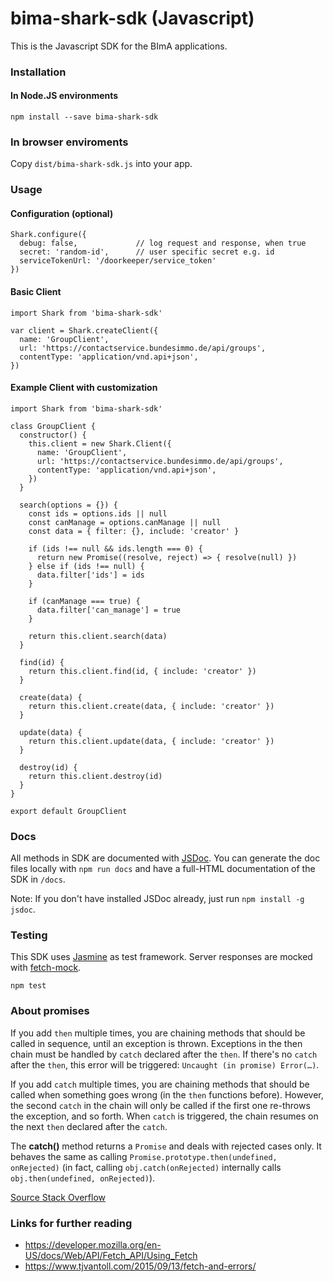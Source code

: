 # bima-shark-sdk (Javascript)

This is the Javascript SDK for the BImA applications.


### Installation

#### In Node.JS environments

```
npm install --save bima-shark-sdk
```

### In browser enviroments

Copy ` dist/bima-shark-sdk.js ` into your app.


### Usage

#### Configuration (optional)

```
Shark.configure({
  debug: false,             // log request and response, when true
  secret: 'random-id',      // user specific secret e.g. id
  serviceTokenUrl: '/doorkeeper/service_token'
})
```

#### Basic Client

```
import Shark from 'bima-shark-sdk'

var client = Shark.createClient({
  name: 'GroupClient',
  url: 'https://contactservice.bundesimmo.de/api/groups',
  contentType: 'application/vnd.api+json',
})
```


#### Example Client with customization

```
import Shark from 'bima-shark-sdk'

class GroupClient {
  constructor() {
    this.client = new Shark.Client({
      name: 'GroupClient',
      url: 'https://contactservice.bundesimmo.de/api/groups',
      contentType: 'application/vnd.api+json',
    })
  }

  search(options = {}) {
    const ids = options.ids || null
    const canManage = options.canManage || null
    const data = { filter: {}, include: 'creator' }

    if (ids !== null && ids.length === 0) {
      return new Promise((resolve, reject) => { resolve(null) })
    } else if (ids !== null) {
      data.filter['ids'] = ids
    }

    if (canManage === true) {
      data.filter['can_manage'] = true
    }

    return this.client.search(data)
  }

  find(id) {
    return this.client.find(id, { include: 'creator' })
  }

  create(data) {
    return this.client.create(data, { include: 'creator' })
  }

  update(data) {
    return this.client.update(data, { include: 'creator' })
  }

  destroy(id) {
    return this.client.destroy(id)
  }
}

export default GroupClient
```


### Docs

All methods in SDK are documented with [JSDoc](http://usejsdoc.org/).
You can generate the doc files locally with ` npm run docs ` and have a full-HTML documentation of the SDK in ` /docs `.

Note: If you don't have installed JSDoc already, just run ` npm install -g jsdoc `.


### Testing

This SDK uses [Jasmine](https://jasmine.github.io/) as test framework. Server responses are mocked with [fetch-mock](http://www.wheresrhys.co.uk/fetch-mock/).

```
npm test
```


### About promises

If you add `then` multiple times, you are chaining methods that should be called in sequence, until an exception is thrown.
Exceptions in the then chain must be handled by `catch` declared after the `then`. If there's no `catch` after the `then`, this error will be triggered: `Uncaught (in promise) Error(…)`.

If you add `catch` multiple times, you are chaining methods that should be called when something goes wrong (in the `then` functions before).
However, the second `catch` in the chain will only be called if the first one re-throws the exception, and so forth.
When `catch` is triggered, the chain resumes on the next `then` declared after the `catch`.

The **catch()** method returns a `Promise` and deals with rejected cases only. It behaves the same as calling `Promise.prototype.then(undefined, onRejected)`
(in fact, calling `obj.catch(onRejected)` internally calls `obj.then(undefined, onRejected)`).

[Source Stack Overflow](https://stackoverflow.com/questions/34222818/how-does-the-catch-work-in-a-native-promise-chain)


### Links for further reading

* https://developer.mozilla.org/en-US/docs/Web/API/Fetch_API/Using_Fetch
* https://www.tjvantoll.com/2015/09/13/fetch-and-errors/
